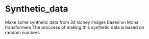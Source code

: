 # Synthetic_data
Make some synthetic data from 3d kidney images based on Monai transformers
The proccess of making this synthetic data is based on random numbers
